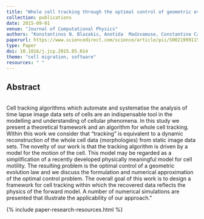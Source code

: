 ```yaml
---
title: "Whole cell tracking through the optimal control of geometric evolution laws"
collection: publications
date: 2015-09-01
venue: "Journal of Computational Physics"
authors: "Konstantinos N. Blazakis, Anotida  Madzvamuse, Constantino Carlos Reyes-Aldasoro,  Vanessa Styles,  Chandrasekhar Venkataraman"
paperurl: https://www.sciencedirect.com/science/article/pii/S0021999115003423
type: Paper
doi: 10.1016/j.jcp.2015.05.014
theme: "cell migration, software"
resources: " "
---
```

<h2> Abstract </h2>  <br> Cell tracking algorithms which automate and systematise the analysis of time lapse image data sets of cells are an indispensable tool in the modelling and understanding of cellular phenomena. In this study we present a theoretical framework and an algorithm for whole cell tracking. Within this work we consider that “tracking” is equivalent to a dynamic reconstruction of the whole cell data (morphologies) from static image data sets. The novelty of our work is that the tracking algorithm is driven by a model for the motion of the cell. This model may be regarded as a simplification of a recently developed physically meaningful model for cell motility. The resulting problem is the optimal control of a geometric evolution law and we discuss the formulation and numerical approximation of the optimal control problem. The overall goal of this work is to design a framework for cell tracking within which the recovered data reflects the physics of the forward model. A number of numerical simulations are presented that illustrate the applicability of our approach."

{% include paper-research-resources.html %}
